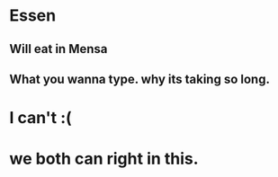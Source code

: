 # Essen

## Will eat in Mensa
## What you wanna type. why its taking so long. 
# I can't :(
# we both can right in this.

